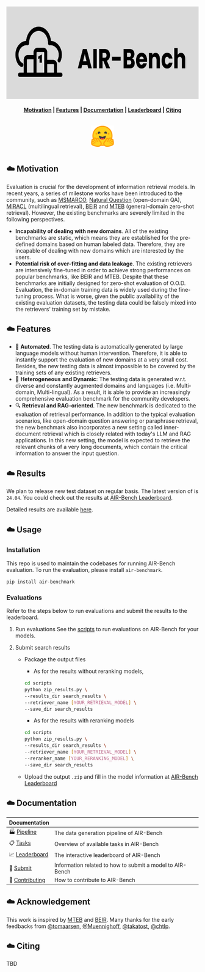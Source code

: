<h1 align="center">
<img style="vertical-align:middle" width="741" height="242" src="https://github.com/AIR-Bench/AIR-Bench/blob/main/docs/images/banner.png" />
</h1>

<h4 align="center">
    <p>
        <a href="#%EF%B8%8F-motivation">Motivation</a> |
        <a href="#%EF%B8%8F-features">Features</a> |
        <a href="#%EF%B8%8F-documentation">Documentation</a> |
        <a href="https://huggingface.co/spaces/AIR-Bench/leaderboard">Leaderboard</a> |
        <a href="#%EF%B8%8F-citing">Citing</a>
    <p>
</h4>

<h3 align="center">
    <a href="https://huggingface.co/spaces/AIR-Bench/leaderboard"><img style="float: middle; padding: 10px 10px 10px 10px;" width="60" height="55" src="https://github.com/AIR-Bench/AIR-Bench/blob/main/docs/images/hf_logo.png" /></a>
</h3>

## ☁️ Motivation

Evaluation is crucial for the development of information retrieval models. In recent years, a series of milestone works have been introduced to the community, such as [MSMARCO](https://microsoft.github.io/msmarco/), [Natural Question](https://ai.google.com/research/NaturalQuestions) (open-domain QA), [MIRACL](https://github.com/project-miracl/miracl) (multilingual retrieval), [BEIR](https://github.com/beir-cellar/beir/) and [MTEB](https://github.com/embeddings-benchmark/mteb) (general-domain zero-shot retrieval). However, the existing benchmarks are severely limited in the following perspectives.

- **Incapability of dealing with new domains**. All of the existing benchmarks are static, which means they are established for the pre-defined domains based on human labeled data. Therefore, they are incapable of dealing with new domains which are interested by the users. 
- **Potential risk of over-fitting and data leakage**. The existing retrievers are intensively fine-tuned in order to achieve strong performances on popular benchmarks, like BEIR and MTEB. Despite that these benchmarks are initially designed for zero-shot evaluation of O.O.D. Evaluation, the in-domain training data is widely used during the fine-tuning process. What is worse, given the public availability of the existing evaluation datasets, the testing data could be falsely mixed into the retrievers' training set by mistake. 

## ☁️ Features

- 🤖 **Automated**. The testing data is automatically generated by large language models without human intervention. Therefore, it is able to instantly support the evaluation of new domains at a very small cost. Besides, the new testing data is almost impossible to be covered by the training sets of any existing retrievers.
- 🔄 **Heterogeneous** **and Dynamic**: The testing data is generated w.r.t. diverse and constantly augmented domains and languages (i.e. Multi-domain, Multi-lingual). As a result, it is able to provide an increasingly comprehensive evaluation benchmark for the community developers.  
- 🔍 **Retrieval and RAG-oriented**. The new benchmark is dedicated to the evaluation of retrieval performance. In addition to the typical evaluation scenarios, like open-domain question answering or paraphrase retrieval, the new benchmark also incorporates a new setting called inner-document retrieval which is closely related with today's LLM and RAG applications. In this new setting, the model is expected to retrieve the relevant chunks of a very long documents, which contain the critical information to answer the input question. 

## ☁️ Results

We plan to release new test dataset on regular basis. The latest version of is `24.04`. You could check out the results at
[AIR-Bench Leaderboard](https://huggingface.co/spaces/AIR-Bench/leaderboard).

Detailed results are available [here](https://github.com/AIR-Bench/AIR-Bench/blob/main/docs/available_evaluation_results.md).

## ☁️ Usage
### Installation
This repo is used to maintain the codebases for running AIR-Bench evaluation. To run the evaluation, please install `air-benchmark`.

```bash
pip install air-benchmark
```

### Evaluations

Refer to the steps below to run evaluations and submit the results to the leaderboard.

1. Run evaluations
    See the [scripts](https://github.com/AIR-Bench/AIR-Bench/blob/main/scripts) to run evaluations on AIR-Bench for your models.

2. Submit search results
    - Package the output files
      - As for the results without reranking models,

      ```bash
      cd scripts
      python zip_results.py \
      --results_dir search_results \
      --retriever_name [YOUR_RETRIEVAL_MODEL] \
      --save_dir search_results
      ```

      - As for the results with reranking models

      ```bash
      cd scripts
      python zip_results.py \
      --results_dir search_results \
      --retriever_name [YOUR_RETRIEVAL_MODEL] \
      --reranker_name [YOUR_RERANKING_MODEL] \
      --save_dir search_results
      ```

    - Upload the output `.zip` and fill in the model information at [AIR-Bench Leaderboard](https://huggingface.co/spaces/AIR-Bench/leaderboard)

## ☁️ Documentation

| Documentation                                                |                                                           |
| ------------------------------------------------------------ | --------------------------------------------------------- |
| 🏭 [Pipeline](https://github.com/AIR-Bench/AIR-Bench/blob/main/docs/data_generation.md) | The data generation pipeline of AIR-Bench                 |
| 📋 [Tasks](https://github.com/AIR-Bench/AIR-Bench/blob/main/docs/available_tasks.md) | Overview of available tasks in AIR-Bench                  |
| 📈 [Leaderboard](https://huggingface.co/spaces/AIR-Bench/leaderboard) | The interactive leaderboard of AIR-Bench                  |
| 🚀 [Submit](https://github.com/AIR-Bench/AIR-Bench/blob/main/docs/submit_to_leaderboard.md) | Information related to how to submit a model to AIR-Bench |
| 🤝 [Contributing](https://github.com/AIR-Bench/AIR-Bench/blob/main/docs/community_contribution.md) | How to contribute to AIR-Bench                            |


## ☁️ Acknowledgement
This work is inspired by [MTEB](https://github.com/embeddings-benchmark/mteb) and [BEIR](https://github.com/beir-cellar/beir/). Many thanks for the early feedbacks from [@tomaarsen](https://github.com/tomaarsen), [@Muennighoff](https://github.com/Muennighoff), [@takatost](https://github.com/takatost), [@chtlp](https://github.com/chtlp).


## ☁️ Citing
TBD
